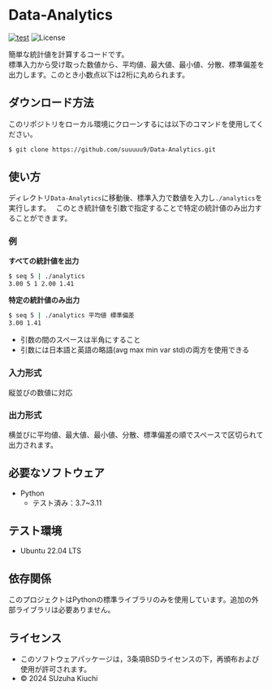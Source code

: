 # Data-Analytics
[![test](https://github.com/suuuuu9/Data-Analytics/actions/workflows/test.yml/badge.svg)](https://github.com/suuuuu9/Data-Analytics/actions/workflows/test.yml)
![License](https://img.shields.io/github/license/suuuuu9/Data-Analytics)

簡単な統計値を計算するコードです。  
標準入力から受け取った数値から、平均値、最大値、最小値、分散、標準偏差を出力します。このとき小数点以下は2桁に丸められます。

## ダウンロード方法
このリポジトリをローカル環境にクローンするには以下のコマンドを使用してください。
```bash
$ git clone https://github.com/suuuuu9/Data-Analytics.git
```

## 使い方
ディレクトリ```Data-Analytics```に移動後、標準入力で数値を入力し```./analytics```を実行します。　
このとき統計値を引数で指定することで特定の統計値のみ出力することができます。

### 例
**すべての統計値を出力**
```bash
$ seq 5 | ./analytics
3.00 5 1 2.00 1.41
```
**特定の統計値のみ出力**
```bash
$ seq 5 | ./analytics 平均値 標準偏差
3.00 1.41
```
- 引数の間のスペースは半角にすること
- 引数には日本語と英語の略語(avg max min var std)の両方を使用できる

### 入力形式
縦並びの数値に対応

### 出力形式
横並びに平均値、最大値、最小値、分散、標準偏差の順でスペースで区切られて出力されます。

## 必要なソフトウェア
- Python
  - テスト済み：3.7~3.11

 ## テスト環境
 - Ubuntu 22.04 LTS
   
## 依存関係
このプロジェクトはPythonの標準ライブラリのみを使用しています。追加の外部ライブラリは必要ありません。

## ライセンス
- このソフトウェアパッケージは，3条項BSDライセンスの下，再頒布および使用が許可されます。
- © 2024 SUzuha Kiuchi
